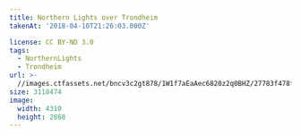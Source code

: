 ```yaml
---
title: Northern Lights over Trondheim
takenAt: '2018-04-10T21:26:03.000Z'

license: CC BY-ND 3.0
tags:
  - NorthernLights
  - Trondheim
url: >-
  //images.ctfassets.net/bncv3c2gt878/1W1f7aEaAec6820z2q0BHZ/27783f478fc3b9fe40d9de4c7d2d4e71/northern-lights-over-trondheim_40661909754_o
size: 3118474
image:
  width: 4310
  height: 2868
---
```


